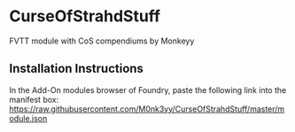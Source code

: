 # CurseOfStrahdStuff
FVTT module with CoS compendiums by Monkeyy

## Installation Instructions
In the Add-On modules browser of Foundry, paste the following link into the manifest box: https://raw.githubusercontent.com/M0nk3yy/CurseOfStrahdStuff/master/module.json
